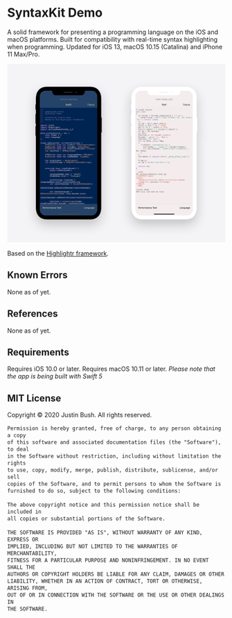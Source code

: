 # SyntaxKit Demo
A solid framework for presenting a programming language on the iOS and macOS platforms. Built for compatibility with real-time syntax highlighting when programming. Updated for iOS 13, macOS 10.15 (Catalina) and iPhone 11 Max/Pro.

<img src="Cover.png" width="860" />

Based on the <a href="https://github.com/raspu/Highlightr">Highlightr framework</a>.

## Known Errors
None as of yet.

## References
None as of yet.

## Requirements
Requires iOS 10.0 or later.
Requires macOS 10.11 or later.
<i>Please note that the app is being built with Swift 5</i>

## MIT License

Copyright © 2020 Justin Bush. All rights reserved.

```
Permission is hereby granted, free of charge, to any person obtaining a copy
of this software and associated documentation files (the "Software"), to deal
in the Software without restriction, including without limitation the rights
to use, copy, modify, merge, publish, distribute, sublicense, and/or sell
copies of the Software, and to permit persons to whom the Software is
furnished to do so, subject to the following conditions:

The above copyright notice and this permission notice shall be included in
all copies or substantial portions of the Software.

THE SOFTWARE IS PROVIDED "AS IS", WITHOUT WARRANTY OF ANY KIND, EXPRESS OR
IMPLIED, INCLUDING BUT NOT LIMITED TO THE WARRANTIES OF MERCHANTABILITY,
FITNESS FOR A PARTICULAR PURPOSE AND NONINFRINGEMENT. IN NO EVENT SHALL THE
AUTHORS OR COPYRIGHT HOLDERS BE LIABLE FOR ANY CLAIM, DAMAGES OR OTHER
LIABILITY, WHETHER IN AN ACTION OF CONTRACT, TORT OR OTHERWISE, ARISING FROM,
OUT OF OR IN CONNECTION WITH THE SOFTWARE OR THE USE OR OTHER DEALINGS IN
THE SOFTWARE.
```
